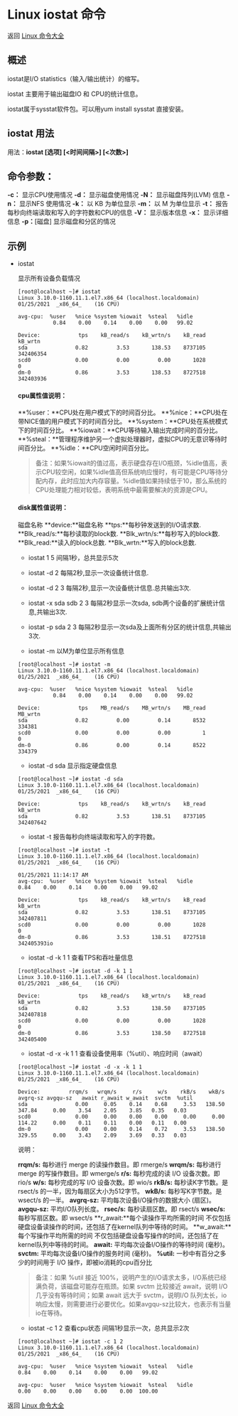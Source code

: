 # Linux iostat 命令

返回 [Linux 命令大全](https://ahuang007.github.com/Linux-Command)

## 概述

iostat是I/O statistics（输入/输出统计）的缩写。

iostat 主要用于输出磁盘IO 和 CPU的统计信息。

iostat属于sysstat软件包。可以用yum install sysstat 直接安装。

## iostat 用法

用法：**iostat [选项] [<时间间隔>] [<次数>]**

## 命令参数：

**-c：** 显示CPU使用情况
 **-d：** 显示磁盘使用情况
 **-N：** 显示磁盘阵列(LVM) 信息
 **-n：** 显示NFS 使用情况
 **-k：** 以 KB 为单位显示
 **-m：** 以 M 为单位显示
 **-t：** 报告每秒向终端读取和写入的字符数和CPU的信息
 **-V：** 显示版本信息
 **-x：** 显示详细信息
 **-p：**[磁盘] 显示磁盘和分区的情况

## 示例

- iostat 

  显示所有设备负载情况

  ```
  [root@localhost ~]# iostat
  Linux 3.10.0-1160.11.1.el7.x86_64 (localhost.localdomain) 	01/25/2021 	_x86_64_	(16 CPU)
  
  avg-cpu:  %user   %nice %system %iowait  %steal   %idle
             0.84    0.00    0.14    0.00    0.00   99.02
  
  Device:            tps    kB_read/s    kB_wrtn/s    kB_read    kB_wrtn
  sda               0.82         3.53       138.53    8737105  342406354
  scd0              0.00         0.00         0.00       1028          0
  dm-0              0.86         3.53       138.53    8727518  342403936
  ```

  #### cpu属性值说明：

  **%user：**CPU处在用户模式下的时间百分比。
   **%nice：**CPU处在带NICE值的用户模式下的时间百分比。
   **%system：**CPU处在系统模式下的时间百分比。
   **%iowait：**CPU等待输入输出完成时间的百分比。
   **%steal：**管理程序维护另一个虚拟处理器时，虚拟CPU的无意识等待时间百分比。
   **%idle：**CPU空闲时间百分比。

  > 备注：如果%iowait的值过高，表示硬盘存在I/O瓶颈，%idle值高，表示CPU较空闲，如果%idle值高但系统响应慢时，有可能是CPU等待分配内存，此时应加大内存容量。%idle值如果持续低于10，那么系统的CPU处理能力相对较低，表明系统中最需要解决的资源是CPU。

  #### disk属性值说明：

  磁盘名称
   **device:**磁盘名称
   **tps:**每秒钟发送到的I/O请求数.
   **Blk_read/s:**每秒读取的block数.
   **Blk_wrtn/s:**每秒写入的block数.
   **Blk_read:**读入的block总数.
   **Blk_wrtn:**写入的block总数.

  - iostat 1 5
     间隔1秒，总共显示5次
  - iostat -d 2
     每隔2秒,显示一次设备统计信息.
  - iostat -d 2 3
     每隔2秒,显示一次设备统计信息.总共输出3次.
  - iostat -x sda sdb 2 3
     每隔2秒显示一次sda, sdb两个设备的扩展统计信息,共输出3次.
  - iostat -p sda 2 3
     每隔2秒显示一次sda及上面所有分区的统计信息,共输出3次.

  - iostat -m
     以M为单位显示所有信息

  ```
  [root@localhost ~]# iostat -m
  Linux 3.10.0-1160.11.1.el7.x86_64 (localhost.localdomain) 	01/25/2021 	_x86_64_	(16 CPU)
  
  avg-cpu:  %user   %nice %system %iowait  %steal   %idle
             0.84    0.00    0.14    0.00    0.00   99.02
  
  Device:            tps    MB_read/s    MB_wrtn/s    MB_read    MB_wrtn
  sda               0.82         0.00         0.14       8532     334381
  scd0              0.00         0.00         0.00          1          0
  dm-0              0.86         0.00         0.14       8522     334379
  ```

  * iostat -d sda
    显示指定硬盘信息

  ```
  [root@localhost ~]# iostat -d sda
  Linux 3.10.0-1160.11.1.el7.x86_64 (localhost.localdomain) 	01/25/2021 	_x86_64_	(16 CPU)
  
  Device:            tps    kB_read/s    kB_wrtn/s    kB_read    kB_wrtn
  sda               0.82         3.53       138.51    8737105  342407642
  ```

  * iostat -t
    报告每秒向终端读取和写入的字符数。

  ```
  [root@localhost ~]# iostat -t
  Linux 3.10.0-1160.11.1.el7.x86_64 (localhost.localdomain) 	01/25/2021 	_x86_64_	(16 CPU)
  
  01/25/2021 11:14:17 AM
  avg-cpu:  %user   %nice %system %iowait  %steal   %idle
  0.84    0.00    0.14    0.00    0.00   99.02
  
  Device:            tps    kB_read/s    kB_wrtn/s    kB_read    kB_wrtn
  sda               0.82         3.53       138.51    8737105  342407811
  scd0              0.00         0.00         0.00       1028          0
  dm-0              0.86         3.53       138.51    8727518  342405393io
  ```

  * iostat -d -k 1 1
    查看TPS和吞吐量信息
  
  ```
  [root@localhost ~]# iostat -d -k 1 1
  Linux 3.10.0-1160.11.1.el7.x86_64 (localhost.localdomain) 	01/25/2021 	_x86_64_	(16 CPU)
  
  Device:            tps    kB_read/s    kB_wrtn/s    kB_read    kB_wrtn
  sda               0.82         3.53       138.50    8737105  342407818
  scd0              0.00         0.00         0.00       1028          0
  dm-0              0.86         3.53       138.50    8727518  342405400
  ```
  
  * iostat -d -x -k 1 1
    查看设备使用率（%util）、响应时间（await）
  
  ```
  [root@localhost ~]# iostat -d -x -k 1 1
  Linux 3.10.0-1160.11.1.el7.x86_64 (localhost.localdomain) 	01/25/2021 	_x86_64_	(16 CPU)
  
  Device:         rrqm/s   wrqm/s     r/s     w/s    rkB/s    wkB/s avgrq-sz avgqu-sz   await r_await w_await  svctm  %util
  sda               0.00     0.05    0.14    0.68     3.53   138.50   347.84     0.00    3.54    2.05    3.85   0.35   0.03
  scd0              0.00     0.00    0.00    0.00     0.00     0.00   114.22     0.00    0.11    0.11    0.00   0.11   0.00
  dm-0              0.00     0.00    0.14    0.72     3.53   138.50   329.55     0.00    3.43    2.09    3.69   0.33   0.03
  ```
  
    说明：
  
  **rrqm/s:**  每秒进行 merge 的读操作数目。即 rmerge/s
   **wrqm/s:**  每秒进行 merge 的写操作数目。即 wmerge/s
   **r/s:**  每秒完成的读 I/O 设备次数。即 rio/s
   **w/s:**  每秒完成的写 I/O 设备次数。即 wio/s
   **rkB/s:**  每秒读K字节数。是 rsect/s 的一半，因为每扇区大小为512字节。
   **wkB/s:**  每秒写K字节数。是 wsect/s 的一半。
   **avgrq-sz:**  平均每次设备I/O操作的数据大小 (扇区)。
   **avgqu-sz:**  平均I/O队列长度。
   **rsec/s:**  每秒读扇区数。即 rsect/s
   **wsec/s:**  每秒写扇区数。即 wsect/s
   **r_await:**每个读操作平均所需的时间
   不仅包括硬盘设备读操作的时间，还包括了在kernel队列中等待的时间。
   **w_await:**每个写操作平均所需的时间
   不仅包括硬盘设备写操作的时间，还包括了在kernel队列中等待的时间。
   **await:** 平均每次设备I/O操作的等待时间 (毫秒)。
   **svctm:** 平均每次设备I/O操作的服务时间 (毫秒)。
   **%util:**  一秒中有百分之多少的时间用于 I/O 操作，即被io消耗的cpu百分比
  
  > 备注：如果 %util 接近 100%，说明产生的I/O请求太多，I/O系统已经满负荷，该磁盘可能存在瓶颈。如果 svctm 比较接近 await，说明 I/O 几乎没有等待时间；如果 await 远大于 svctm，说明I/O 队列太长，io响应太慢，则需要进行必要优化。如果avgqu-sz比较大，也表示有当量io在等待。
  
  * iostat -c 1 2
    查看cpu状态
    间隔1秒显示一次，总共显示2次
  
  ```
  [root@localhost ~]# iostat -c 1 2
  Linux 3.10.0-1160.11.1.el7.x86_64 (localhost.localdomain) 	01/25/2021 	_x86_64_	(16 CPU)
  
  avg-cpu:  %user   %nice %system %iowait  %steal   %idle
  0.84    0.00    0.14    0.00    0.00   99.02
  
  avg-cpu:  %user   %nice %system %iowait  %steal   %idle
  0.00    0.00    0.00    0.00    0.00  100.00
  ```
  

返回 [Linux 命令大全](https://ahuang007.github.com/Linux-Command)

